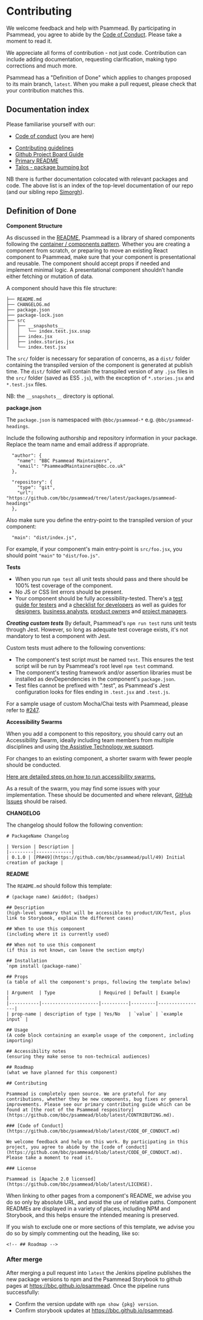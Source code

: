 # Contributing

We welcome feedback and help with Psammead. By participating in Psammead, you agree to abide by the [Code of Conduct](https://github.com/bbc/psammead/blob/latest/CODE_OF_CONDUCT.md). Please take a moment to read it.

We appreciate all forms of contribution - not just code. Contribution can include adding documentation, requesting clarification, making typo corrections and much more.

Psammead has a "Definition of Done" which applies to changes proposed to its main branch, `latest`. When you make a pull request, please check that your contribution matches this.

## Documentation index
Please familiarise yourself with our:
- [Code of conduct](https://github.com/bbc/psammead/blob/latest/CODE_OF_CONDUCT.md) (you are here)
<!-- - [Code Standards](https://github.com/bbc/simorgh/blob/latest/docs/Code-Standards.md) -->
- [Contributing guidelines](https://github.com/bbc/psammead/blob/latest/CONTRIBUTING.md)
- [Github Project Board Guide](https://github.com/bbc/simorgh/blob/latest/docs/Project-Board-Guide.md)
- [Primary README](https://github.com/bbc/psammead/blob/latest/README.md)
- [Talos - package bumping bot](https://github.com/bbc/psammead/blob/latest/scripts/talos/README.md)

NB there is further documentation colocated with relevant packages and code. The above list is an index of the top-level documentation of our repo (and our sibling repo [Simorgh](https://github.com/bbc/simorgh)).

## Definition of Done

**Component Structure**

<!-- CHANGE THIS -->
As discussed in the [README](https://github.com/bbc/psammead/blob/latest/README.md), Psammead is a library of shared components following the [container / components pattern](https://medium.com/@dan_abramov/smart-and-dumb-components-7ca2f9a7c7d0). Whether you are creating a component from scratch, or preparing to move an existing React component to Psammead, make sure that your component is presentational and reusable. The component should accept props if needed and implement minimal logic. A presentational component shouldn’t handle either fetching or mutation of data.

A component should have this file structure:

```
├── README.md
├── CHANGELOG.md
├── package.json
├── package-lock.json
├── src
│   ├── __snapshots__
│   │   └── index.test.jsx.snap
│   ├── index.jsx
│   ├── index.stories.jsx
│   └── index.test.jsx
```

The `src/` folder is necessary for separation of concerns, as a `dist/` folder containing the transpiled version of the component is generated at publish time. The `dist/` folder will contain the transpiled version of any `.jsx` files in the `src/` folder (saved as ES5 `.js`), with the exception of `*.stories.jsx` and `*.test.jsx` files.

NB: the `__snapshots__` directory is optional.

**package.json**

The `package.json` is namespaced with `@bbc/psammead-*` e.g. `@bbc/psammead-headings`.

Include the following authorship and repository information in your package. Replace the team name and email address if appropriate.

```
  "author": {
    "name": "BBC Psammead Maintainers",
    "email": "PsammeadMaintainers@bbc.co.uk"
  },
```

```
  "repository": {
    "type": "git",
    "url": "https://github.com/bbc/psammead/tree/latest/packages/psammead-headings"
  },
```

Also make sure you define the entry-point to the transpiled version of your component:

```
  "main": "dist/index.js",
```

For example, if your component's main entry-point is `src/foo.jsx`, you should point `"main"` to `"dist/foo.js"`.

**Tests**

- When you run `npm test` all unit tests should pass and there should be 100% test coverage of the component.
- No JS or CSS lint errors should be present.
- Your component should be fully accessibility-tested. There's a [test guide for testers](https://bbc-news.github.io/accessibility-news-and-you/accessibility-news-and-testers) and a [checklist for developers](https://bbc-news.github.io/accessibility-news-and-you/accessibility-news-and-developers) as well as guides for [designers](https://bbc-news.github.io/accessibility-news-and-you/accessibility-news-and-designers), [business analysts](https://bbc-news.github.io/accessibility-news-and-you/accessibility-news-and-business-analysts), [product owners](https://bbc-news.github.io/accessibility-news-and-you/accessibility-news-and-product-owners) and [project managers](https://bbc-news.github.io/accessibility-news-and-you/accessibility-news-and-project-managers).

**_Creating custom tests_**
By default, Psammead's `npm run test` runs unit tests through Jest. However, so long as adequate test coverage exists, it's not mandatory to test a component with Jest.

Custom tests must adhere to the following conventions:

- The component's test script must be named `test`. This ensures the test script will be run by Psammead's root level `npm test` command.
- The component's testing framework and/or assertion libraries must be installed as devDependencies in the component's `package.json`.
- Test files cannot be prefixed with ".test", as Psammead's Jest configuration looks for files ending in `.test.jsx` and `.test.js`.

For a sample usage of custom Mocha/Chai tests with Psammead, please refer to [#247](https://github.com/bbc/psammead/pull/247).

**Accessibility Swarms**
<!-- RELATE THIS TO DETAIL ON ACCESSIBBILITY IN THE REPO -->
When you add a component to this repository, you should carry out an Accessibility Swarm, ideally including team members from multiple disciplines and using [the Assistive Technology we support](./README.md#assistive-technology-support).

For changes to an existing component, a shorter swarm with fewer people should be conducted.

[Here are detailed steps on how to run accessibility swarms.](https://bbc-news.github.io/accessibility-news-and-you/accessibility-swarms)

As a result of the swarm, you may find some issues with your implementation. These should be documented and where relevant, [GitHub Issues](https://github.com/bbc/psammead/issues/new?template=bug_report.md) should be raised.

**CHANGELOG**

The changelog should follow the following convention:

```
# PackageName Changelog

| Version | Description |
|---------|-------------|
| 0.1.0 | [PR#49](https://github.com/bbc/psammead/pull/49) Initial creation of package |
```

**README**

The `README.md` should follow this template:

```
# (package name) &middot; (badges)

## Description
(high-level summary that will be accessible to product/UX/Test, plus link to Storybook, explain the different cases)

## When to use this component
(including where it is currently used)

## When not to use this component
(if this is not known, can leave the section empty)

## Installation
`npm install (package-name)`

## Props
(a table of all the component's props, following the template below)

| Argument  | Type                | Required | Default | Example         |
|-----------|---------------------|----------|---------|-----------------|
| prop-name | description of type | Yes/No   | `value` | `example input` |

## Usage
(A code block containing an example usage of the component, including importing)

## Accessibility notes
(ensuring they make sense to non-technical audiences)

## Roadmap
(what we have planned for this component)

## Contributing

Psammead is completely open source. We are grateful for any contributions, whether they be new components, bug fixes or general improvements. Please see our primary contributing guide which can be found at [the root of the Psammead respository](https://github.com/bbc/psammead/blob/latest/CONTRIBUTING.md).

### [Code of Conduct](https://github.com/bbc/psammead/blob/latest/CODE_OF_CONDUCT.md)

We welcome feedback and help on this work. By participating in this project, you agree to abide by the [code of conduct](https://github.com/bbc/psammead/blob/latest/CODE_OF_CONDUCT.md). Please take a moment to read it.

### License

Psammead is [Apache 2.0 licensed](https://github.com/bbc/psammead/blob/latest/LICENSE).
```

When linking to other pages from a component's README, we advise you do so only by absolute URL, and avoid the use of relative paths. Component READMEs are displayed in a variety of places, including NPM and Storybook, and this helps ensure the intended meaning is preserved.

If you wish to exclude one or more sections of this template, we advise you do so by simply commenting out the heading, like so:

```
<!-- ## Roadmap -->
```

### After merge

After merging a pull request into `latest` the Jenkins pipeline publishes the new package versions to npm and the Psammead Storybook to github pages at https://bbc.github.io/psammead. Once the pipeline runs successfully:

- Confirm the version update with `npm show {pkg} version`.
- Confirm storybook updates at https://bbc.github.io/psammead.

